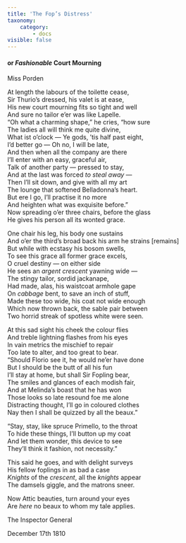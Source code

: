 ```yaml
---
title: 'The Fop’s Distress'
taxonomy:
    category:
        - docs
visible: false
---
```


#### or *Fashionable* Court Mourning 

<div class="author">Miss Porden</div> 
  
At length the labours of the toilette cease,  
Sir Thurio’s dressed, his valet is at ease,  
His new court mourning fits so tight and well  
And sure no tailor e’er was like Lapelle.  
 “Oh what a charming shape,” he cries, “how sure  
The ladies all will think me quite divine,  
What ist o’clock — Ye gods, ’tis half past eight,  
I’d better go — Oh no, I will be late,  
And then when all the company are there  
I’ll enter with an easy, graceful air,  
Talk of another party — pressed to stay,  
And at the last was forced *to steal away* —  
Then I’ll sit down, and give with all my art  
The lounge that softened Belladonna’s heart.  
But ere I go, I’ll practise it no more  
And heighten what was exquisite before.”  
 Now spreading o’er three chairs, before the glass  
He gives his person all its wonted grace.  
  
One chair his leg, his body one sustains  
And o’er the third’s broad back his arm he strains [remains]  
But while with ecstasy his bosom swells,  
To see this grace all former grace excels,  
O cruel destiny — on either side  
He sees an *argent crescent* yawning wide —  
The stingy tailor, sordid jackanape,  
Had made, alas, his waistcoat armhole gape  
On *cabbage* bent, to save an inch of stuff,  
Made these too wide, his coat not wide enough  
Which now thrown back, the sable pair between  
Two horrid streak of spotless white were seen.  
  
At this sad sight his cheek the colour flies  
And treble lightning flashes from his eyes  
In vain metrics the mischief to repair  
Too late to alter, and too great to bear.  
“Should Florio see it, he would ne’er have done  
But I should be the butt of all his fun  
I’ll stay at home, but shall Sir Fopling bear,  
The smiles and glances of each modish fair,  
And at Melinda’s boast that he has won  
Those looks so late resound foe me alone  
Distracting thought, I’ll go in coloured clothes  
Nay then I shall be quizzed by all the beaux.”  
  
“Stay, stay, like spruce Primello, to the throat  
To hide these things, I’ll button up my coat  
And let them wonder, this device to see  
They’ll think it fashion, not necessity.”  
  
This said he goes, and with delight surveys  
His fellow foplings in as bad a case  
*Knights* of the *crescent*, all the *knights* appear  
The damsels giggle, and the matrons sneer.  
  
Now Attic beauties, turn around your eyes  
Are *here* no beaux to whom my tale applies.  
  
The Inspector General  
  
December 17th 1810